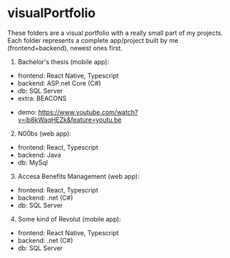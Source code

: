 # visualPortfolio
These folders are a visual portfolio with a really small part of my projects. Each folder represents a complete app/project built by me (frontend+backend), newest ones first.

1. Bachelor's thesis (mobile app):
- frontend: React Native, Typescript
- backend: ASP.net Core (C#)
- db: SQL Server
- extra: BEACONS
* demo: https://www.youtube.com/watch?v=ib8kWaqHEZk&feature=youtu.be

2. N00bs (web app):
- frontend: React, Typescript
- backend: Java
- db: MySql

3. Accesa Benefits Management (web app):
- frontend: React, Typescript
- backend: .net (C#)
- db: SQL Server

4. Some kind of Revolut (mobile app):
- frontend: React Native, Typescript
- backend: .net (C#)
- db: SQL Server

